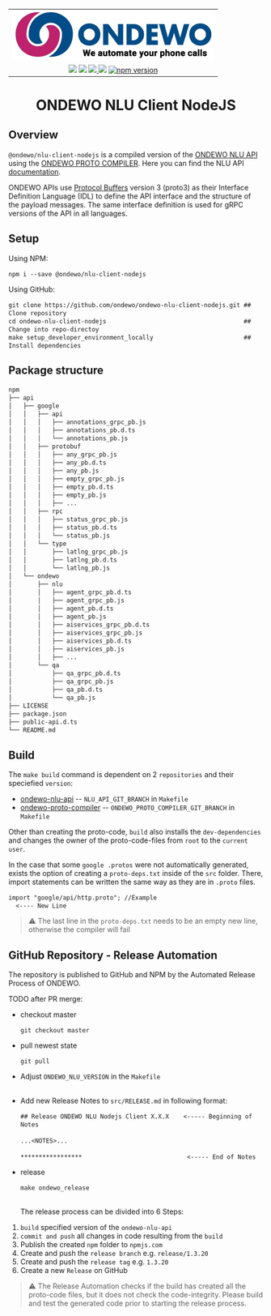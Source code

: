 <div align="center">
  <table>
    <tr>
      <td>
        <a href="https://ondewo.com/en/products/natural-language-understanding/">
            <img width="400px" src="https://raw.githubusercontent.com/ondewo/ondewo-logos/master/ondewo_we_automate_your_phone_calls.png"/>
        </a>
      </td>
    </tr>
    <tr>
       <td align="center">
          <a href="https://www.linkedin.com/company/ondewo "><img width="40px" src="https://cdn-icons-png.flaticon.com/512/3536/3536505.png"></a>
          <a href="https://www.facebook.com/ondewo"><img width="40px" src="https://cdn-icons-png.flaticon.com/512/733/733547.png"></a>
          <a href="https://twitter.com/ondewo"><img width="40px" src="https://cdn-icons-png.flaticon.com/512/733/733579.png"> </a>
          <a href="https://www.instagram.com/ondewo.ai/"><img width="40px" src="https://cdn-icons-png.flaticon.com/512/174/174855.png"></a>
          <a href="https://badge.fury.io/js/%40ondewo%2Fnlu-client-nodejs"><img src="https://badge.fury.io/js/%40ondewo%2Fnlu-client-nodejs.svg" alt="npm version" height="32"></a>
       </td>
    </tr>
  </table>
  <h1 align="center">
    ONDEWO NLU Client NodeJS
  </h1>
</div>

## Overview

`@ondewo/nlu-client-nodejs` is a compiled version of the [ONDEWO NLU API](https://github.com/ondewo/ondewo-nlu-api) using the [ONDEWO PROTO COMPILER](https://github.com/ondewo/ondewo-proto-compiler). Here you can find the NLU API [documentation](https://ondewo.github.io).

ONDEWO APIs use [Protocol Buffers](https://github.com/google/protobuf) version 3 (proto3) as their Interface Definition Language (IDL) to define the API interface and the structure of the payload messages. The same interface definition is used for gRPC versions of the API in all languages.

## Setup

Using NPM:

```shell
npm i --save @ondewo/nlu-client-nodejs
```

Using GitHub:

```shell
git clone https://github.com/ondewo/ondewo-nlu-client-nodejs.git ## Clone repository
cd ondewo-nlu-client-nodejs                                      ## Change into repo-directoy
make setup_developer_environment_locally                         ## Install dependencies
```

## Package structure

```
npm
├── api
│   ├── google
│   │   ├── api
│   │   │   ├── annotations_grpc_pb.js
│   │   │   ├── annotations_pb.d.ts
│   │   │   └── annotations_pb.js
│   │   ├── protobuf
│   │   │   ├── any_grpc_pb.js
│   │   │   ├── any_pb.d.ts
│   │   │   ├── any_pb.js
│   │   │   ├── empty_grpc_pb.js
│   │   │   ├── empty_pb.d.ts
│   │   │   ├── empty_pb.js
│   │   │   ├── ...
│   │   ├── rpc
│   │   │   ├── status_grpc_pb.js
│   │   │   ├── status_pb.d.ts
│   │   │   └── status_pb.js
│   │   └── type
│   │       ├── latlng_grpc_pb.js
│   │       ├── latlng_pb.d.ts
│   │       └── latlng_pb.js
│   └── ondewo
│       ├── nlu
│       │   ├── agent_grpc_pb.d.ts
│       │   ├── agent_grpc_pb.js
│       │   ├── agent_pb.d.ts
│       │   ├── agent_pb.js
│       │   ├── aiservices_grpc_pb.d.ts
│       │   ├── aiservices_grpc_pb.js
│       │   ├── aiservices_pb.d.ts
│       │   ├── aiservices_pb.js
│       │   ├── ...
│       └── qa
│           ├── qa_grpc_pb.d.ts
│           ├── qa_grpc_pb.js
│           ├── qa_pb.d.ts
│           └── qa_pb.js
├── LICENSE
├── package.json
├── public-api.d.ts
└── README.md
```

[comment]: <> (START OF GITHUB README)

## Build

The `make build` command is dependent on 2 `repositories` and their speciefied `version`:

- [ondewo-nlu-api](https://github.com/ondewo/ondewo-nlu-api) -- `NLU_API_GIT_BRANCH` in `Makefile`
- [ondewo-proto-compiler](https://github.com/ondewo/ondewo-proto-compiler) -- `ONDEWO_PROTO_COMPILER_GIT_BRANCH` in `Makefile`

Other than creating the proto-code, `build` also installs the `dev-dependencies` and changes the owner of the proto-code-files from `root` to the `current user`.

In the case that some `google .protos` were not automatically generated, exists the option of creating a `proto-deps.txt` inside of the `src` folder. There, import statements can be written the same way as they are in `.proto` files.

```
import "google/api/http.proto"; //Example
  <---- New Line
```

> :warning: The last line in the `proto-deps.txt` needs to be an empty new line, otherwise the compiler will fail

## GitHub Repository - Release Automation

The repository is published to GitHub and NPM by the Automated Release Process of ONDEWO.

TODO after PR merge:

- checkout master
  ```shell
  git checkout master
  ```
- pull newest state
  ```shell
  git pull
  ```
- Adjust `ONDEWO_NLU_VERSION` in the `Makefile` <br><br>
- Add new Release Notes to `src/RELEASE.md` in following format:

  ```
  ## Release ONDEWO NLU Nodejs Client X.X.X    <----- Beginning of Notes

  ...<NOTES>...

  *****************                             <----- End of Notes
  ```

- release
  ```shell
  make ondewo_release
  ```
  <br>
  The release process can be divided into 6 Steps:

1. `build` specified version of the `ondewo-nlu-api`
2. `commit and push` all changes in code resulting from the `build`
3. Publish the created `npm` folder to `npmjs.com`
4. Create and push the `release branch` e.g. `release/1.3.20`
5. Create and push the `release tag` e.g. `1.3.20`
6. Create a new `Release` on GitHub

> :warning: The Release Automation checks if the build has created all the proto-code files, but it does not check the code-integrity. Please build and test the generated code prior to starting the release process.

[comment]: <> (END OF GITHUB README)
